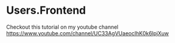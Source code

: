# Users.Frontend

Checkout this tutorial on my youtube channel https://www.youtube.com/channel/UC33AgVUaeocIhK0k6lpjXuw
